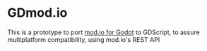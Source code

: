 # GDmod.io

This is a prototype to port [mod.io for Godot](https://github.com/aNaOH/modio-godot) to GDScript, to assure multiplatform compatibility, using mod.io's REST API
